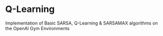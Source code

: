 # Q-Learning
Implementation of Basic SARSA, Q-Learning & SARSAMAX algorithms on the OpenAI Gym Environments
